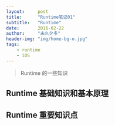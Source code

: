 ```yaml
---
layout:     post
title:      "Runtime笔记01"
subtitle:   "Runtime"
date:       2016-02-22
author:     "未久夕多"
header-img: "img/home-bg-o.jpg"
tags:
    - runtime
    - iOS
---
```



> Runtime 的一些知识

## Runtime 基础知识和基本原理

## Runtime 重要知识点

